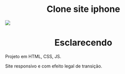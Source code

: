 # <div align="center">Clone site iphone</div>

![](https://github.com/nabucoanalista/portfolio-sites/blob/main/Clone%20pag%20iphone/vid%20ap.gif)

# <div align="center">Esclarecendo</div>

<p>Projeto em HTML, CSS, JS.</p> 
Site responsivo e com efeito legal de transição.</br>
